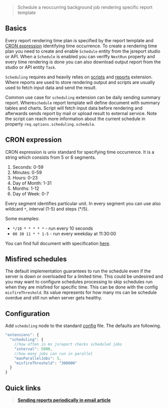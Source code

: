 

> Schedule a reoccurring background job rendering specific report template

## Basics
Every report rendering time plan is specified by the report template and [CRON expression](http://crontab.org/) identifying time occurrence. To create a rendering time plan you need to create and enable `Schedule` entity from the jsreport studio or API. When a `Schedule` is enabled you can veriffy `NextRun` property and every time rendering is done you can also download output report from the studio or API entity `Task`.

`Scheduling` requires and heavily relies on [scripts](/learn/scripts) and [reports](/learn/reports) extension. Where reports are used to store rendering output and scripts are usually used to fetch input data and send the result.

Common use case for `scheduling` extension can be daily sending summary report. Where`schedule` report template will define document with summary tables and charts. Script will fetch input data before rendering and afterwards sends report by mail or upload result to external service. Note the script can reach more information about the current schedule in property  `req.options.scheduling.schedule`.

## CRON expression

CRON expression is unix standard for specifying time occurrence.  It is a string which consists from 5 or 6 segments.

1. Seconds: 0-59
2. Minutes: 0-59
3. Hours: 0-23
4. Day of Month: 1-31
5. Months: 1-12
6. Day of Week: 0-7

Every segment identifies particular unit. In every segment you can use also wildcard `*`,  interval (1-5) and steps (*/5).

Some examples:

- `*/10 * * * * *` - run every 10 seconds
- `00 30 11 * * 1-5` - run every weekday at 11:30:00

You can find full document with specification [here](http://crontab.org/).

## Misfired schedules
The default implementation guarantees to run the schedule even if the server is down or overloaded  for a limited time. This could be undesired and you may want to configure schedules processing to skip schedules run when they are misfired for specific time. This can be done with the config `misfireThreshold`. Its value represents for how many ms can be schedule overdue and still run when server gets healthy.

## Configuration
Add `scheduling` node to the standard [config](/learn/configuration) file. The defaults are following.

```js
"extensions": {
  "scheduling": {
    //how often in ms jsreport checks scheduled jobs
    "interval": 5000,
    //how many jobs can run in parallel
    "maxParallelJobs": 5,
    "misfireThreshold": "300000"   
  }
}
```

## Quick links
> **[Sending reports periodically in email article](https://jsreport.net/blog/sending-reports-periodically-in-email)**
